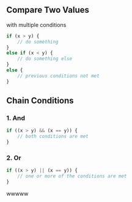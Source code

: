 ## Compare Two Values

with multiple conditions

```javascript
if (x > y) {
	// do something
}
else if (x < y) {
	// do something else
}
else {
	// previous conditions not met
}
```

## Chain Conditions

### 1. And

```javascript
if ((x > y) && (x == y)) {
	// both conditions are met
}
```

### 2. Or

```javascript
if ((x > y) || (x == y)) {
	// one or more of the conditions are met
}
```
wwwww